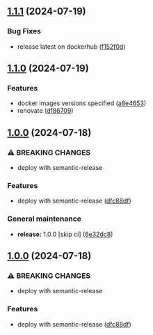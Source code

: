 ## [1.1.1](https://github.com/unibo-fc-internships/docker-volumes-plugin/compare/1.1.0...1.1.1) (2024-07-19)

### Bug Fixes

* release latest on dockerhub ([f152f0d](https://github.com/unibo-fc-internships/docker-volumes-plugin/commit/f152f0d087f1c33210520aa623384ba59ea4aba6))

## [1.1.0](https://github.com/unibo-fc-internships/docker-volumes-plugin/compare/1.0.0...1.1.0) (2024-07-19)

### Features

* docker images versions specified ([a8e4653](https://github.com/unibo-fc-internships/docker-volumes-plugin/commit/a8e4653af40a1a163b819084e7aea8e54b370c41))
* renovate ([df86709](https://github.com/unibo-fc-internships/docker-volumes-plugin/commit/df86709ca34ba5509a3d9583be74246f5d258561))

## [1.0.0](https://github.com/unibo-fc-internships/docker-volumes-plugin/compare/v0.1.0...1.0.0) (2024-07-18)

### ⚠ BREAKING CHANGES

* deploy with semantic-release

### Features

* deploy with semantic-release ([dfc88df](https://github.com/unibo-fc-internships/docker-volumes-plugin/commit/dfc88dfedb00d6742241929a57b3ac19e4f11429))

### General maintenance

* **release:** 1.0.0 [skip ci] ([6e32dc8](https://github.com/unibo-fc-internships/docker-volumes-plugin/commit/6e32dc8d697aeaea27b1b433b0d1fe1933f1de5c))

## [1.0.0](https://github.com/unibo-fc-internships/docker-volumes-plugin/compare/v0.1.0...1.0.0) (2024-07-18)

### ⚠ BREAKING CHANGES

* deploy with semantic-release

### Features

* deploy with semantic-release ([dfc88df](https://github.com/unibo-fc-internships/docker-volumes-plugin/commit/dfc88dfedb00d6742241929a57b3ac19e4f11429))
